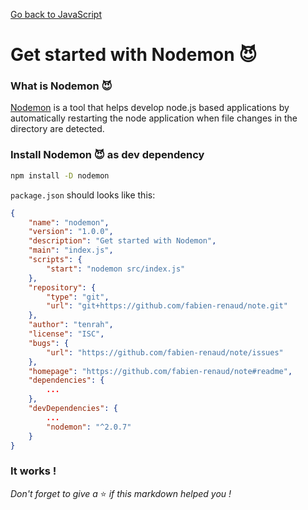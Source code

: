 [Go back to JavaScript](https://github.com/fabien-renaud/notes/blob/master/javascript)

# Get started with Nodemon 😈

### What is Nodemon 😈

[Nodemon](https://www.npmjs.com/package/nodemon) is a tool that helps develop node.js based applications by
automatically restarting the node application when file changes in the directory are detected.

### Install Nodemon 😈 as dev dependency

```sh
npm install -D nodemon
```

`package.json` should looks like this:

```json
{
    "name": "nodemon",
    "version": "1.0.0",
    "description": "Get started with Nodemon",
    "main": "index.js",
    "scripts": {
        "start": "nodemon src/index.js"
    },
    "repository": {
        "type": "git",
        "url": "git+https://github.com/fabien-renaud/note.git"
    },
    "author": "tenrah",
    "license": "ISC",
    "bugs": {
        "url": "https://github.com/fabien-renaud/note/issues"
    },
    "homepage": "https://github.com/fabien-renaud/note#readme",
    "dependencies": {
        ...
    },
    "devDependencies": {
        ...
        "nodemon": "^2.0.7"
    }
}
```

### It works !

*Don't forget to give a* ⭐️ *if this markdown helped you !*
